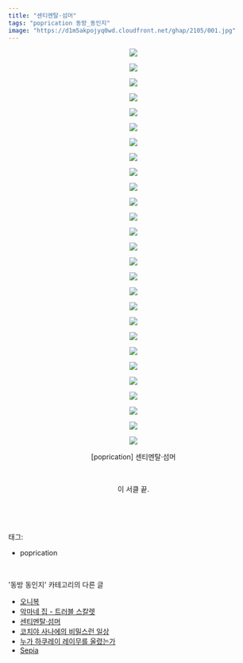 ```yaml
---
title: "센티멘탈·섬머"
tags: "poprication 동방_동인지"
image: "https://d1m5akpojyq0wd.cloudfront.net/ghap/2105/001.jpg"
---
```

<div class="article">
<p style="text-align: center; clear: none; float: none;"><img src="{{ site.imgserver6 }}/ghap/2105/001.jpg"/></p>
<p style="text-align: center; clear: none; float: none;"><img src="{{ site.imgserver6 }}/ghap/2105/002.jpg"/></p>
<p style="text-align: center; clear: none; float: none;"><img src="{{ site.imgserver6 }}/ghap/2105/003.jpg"/></p>
<p style="text-align: center; clear: none; float: none;"><img src="{{ site.imgserver6 }}/ghap/2105/004.jpg"/></p>
<p style="text-align: center; clear: none; float: none;"><img src="{{ site.imgserver6 }}/ghap/2105/005.jpg"/></p>
<p style="text-align: center; clear: none; float: none;"><img src="{{ site.imgserver6 }}/ghap/2105/006.jpg"/></p>
<p style="text-align: center; clear: none; float: none;"><img src="{{ site.imgserver6 }}/ghap/2105/007.jpg"/></p>
<p style="text-align: center; clear: none; float: none;"><img src="{{ site.imgserver6 }}/ghap/2105/008.jpg"/></p>
<p style="text-align: center; clear: none; float: none;"><img src="{{ site.imgserver6 }}/ghap/2105/009.jpg"/></p>
<p style="text-align: center; clear: none; float: none;"><img src="{{ site.imgserver6 }}/ghap/2105/010.jpg"/></p>
<p style="text-align: center; clear: none; float: none;"><img src="{{ site.imgserver6 }}/ghap/2105/011.jpg"/></p>
<p style="text-align: center; clear: none; float: none;"><img src="{{ site.imgserver6 }}/ghap/2105/012.jpg"/></p>
<p style="text-align: center; clear: none; float: none;"><img src="{{ site.imgserver6 }}/ghap/2105/013.jpg"/></p>
<p style="text-align: center; clear: none; float: none;"><img src="{{ site.imgserver6 }}/ghap/2105/014.jpg"/></p>
<p style="text-align: center; clear: none; float: none;"><img src="{{ site.imgserver6 }}/ghap/2105/015.jpg"/></p>
<p style="text-align: center; clear: none; float: none;"><img src="{{ site.imgserver6 }}/ghap/2105/016.jpg"/></p>
<p style="text-align: center; clear: none; float: none;"><img src="{{ site.imgserver6 }}/ghap/2105/017.jpg"/></p>
<p style="text-align: center; clear: none; float: none;"><img src="{{ site.imgserver6 }}/ghap/2105/018.jpg"/></p>
<p style="text-align: center; clear: none; float: none;"><img src="{{ site.imgserver6 }}/ghap/2105/019.jpg"/></p>
<p style="text-align: center; clear: none; float: none;"><img src="{{ site.imgserver6 }}/ghap/2105/020.jpg"/></p>
<p style="text-align: center; clear: none; float: none;"><img src="{{ site.imgserver6 }}/ghap/2105/021.jpg"/></p>
<p style="text-align: center; clear: none; float: none;"><img src="{{ site.imgserver6 }}/ghap/2105/022.jpg"/></p>
<p style="text-align: center; clear: none; float: none;"><img src="{{ site.imgserver6 }}/ghap/2105/023.jpg"/></p>
<p style="text-align: center; clear: none; float: none;"><img src="{{ site.imgserver6 }}/ghap/2105/024.jpg"/></p>
<p style="text-align: center; clear: none; float: none;"><img src="{{ site.imgserver6 }}/ghap/2105/025.jpg"/></p>
<p style="text-align: center; clear: none; float: none;"><img src="{{ site.imgserver6 }}/ghap/2105/026.jpg"/></p>
<p style="text-align: center; clear: none; float: none;"><img src="{{ site.imgserver6 }}/ghap/2105/027.jpg"/></p>
<p style="text-align: center; clear: none; float: none;">[poprication] 센티멘탈·섬머</p>
<p style="text-align: center; clear: none; float: none;"><br/></p>
<p style="text-align: center; clear: none; float: none;">이 서클 끝.</p>
<p><br/></p>
</div><br/>
<div class="tagTrail">
<p>태그: </p>
<ul>
<li>poprication</li>
</ul>
</div><br/>
<div class="another">
<p>'동방 동인지' 카테고리의 다른 글</p>
<ul>
<li><a href="/ghap_2109">오니복</a></li>
<li><a href="/ghap_2106">악마네 집 - 트러블 스칼렛</a></li>
<li><a href="/ghap_2105">센티멘탈·섬머</a></li>
<li><a href="/ghap_2104">코치야 사나에의 비밀스런 일상</a></li>
<li><a href="/ghap_2102">누가 하쿠레이 레이무를 울렸는가</a></li>
<li><a href="/ghap_2100">Sepia</a></li>
</ul>
</div><br/>
<div class="cb_module cb_fluid">
<div class="cb_wrt cb_profile">
</div><!-- commentList close -->
</div><br/>
